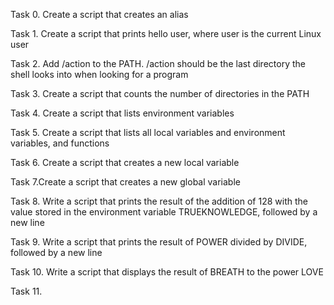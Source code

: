 Task 0. Create a script that creates an alias

Task 1. Create a script that prints hello user, where user is the current Linux user

Task 2. Add /action to the PATH. /action should be the last directory the shell looks into when looking for a program

Task 3. Create a script that counts the number of directories in the PATH

Task 4. Create a script that lists environment variables

Task 5. Create a script that lists all local variables and environment variables, and functions

Task 6. Create a script that creates a new local variable

Task 7.Create a script that creates a new global variable

Task 8. Write a script that prints the result of the addition of 128 with the value stored in the environment variable TRUEKNOWLEDGE, followed by a new line

Task 9. Write a script that prints the result of POWER divided by DIVIDE, followed by a new line

Task 10. Write a script that displays the result of BREATH to the power LOVE

Task 11.    
